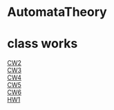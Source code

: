 # AutomataTheory

# class works

[CW2](https://ayhanmaden.github.io/AutomataTheory/CW2/CW2.html) <br>
[CW3](https://ayhanmaden.github.io/AutomataTheory/CW3/CW3.html) <br>
[CW4](https://ayhanmaden.github.io/AutomataTheory/CW4/CW4.html) <br>
[CW5](https://ayhanmaden.github.io/AutomataTheory/CW5/Expression.html) <br>
[CW6](https://ayhanmaden.github.io/AutomataTheory/CW6/PDA.html) <br>
[HW1](https://ayhanmaden.github.io/AutomataTheory/HW1.html) <br>

